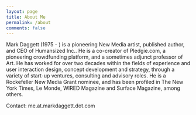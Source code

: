 ```yaml
---
layout: page
title: About Me
permalink: /about
comments: false
---
```


<div class="row justify-content-between">
<div class="col-md-8 pr-5">

<p>Mark Daggett (1975 - ) is a pioneering New Media artist, published author, and CEO of Humansized Inc.. He is a co-creator of Pledgie.com, a pioneering crowdfunding platform, and a sometimes adjunct professor of Art. He has worked for over two decades within the fields of experience and user interaction design, concept development and strategy, through a variety of start-up ventures, consulting and advisory roles. He is a Rockefeller New Media Grant nominee, and has been profiled in The New York Times, Le Monde, WIRED Magazine and Surface Magazine, among others.</p>

Contact: me.at.markdaggett.dot.com

</div>

<div class="col-md-4">

<div class="sticky-top sticky-top-80">

</div>
</div>
</div>
